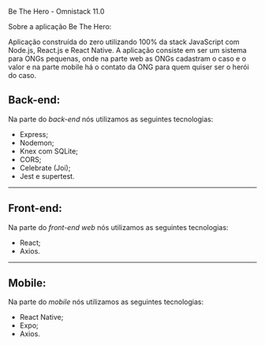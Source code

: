 Be The Hero - Omnistack 11.0

Sobre a aplicação Be The Hero:

Aplicação construída do zero utilizando 100% da stack JavaScript com Node.js, 
React.js e React Native. A aplicação consiste em ser um sistema para ONGs pequenas, 
onde na parte web as ONGs cadastram o caso e o valor e na parte mobile há o 
contato da ONG para quem quiser ser o herói do caso. 


## Back-end:

Na parte do *back-end* nós utilizamos as seguintes tecnologias:

- Express;
- Nodemon;
- Knex com SQLite;
- CORS;
- Celebrate (Joi);
- Jest e supertest.

---

## Front-end:

Na parte do *front-end web* nós utilizamos as seguintes tecnologias:

- React;
- Axios.

---

## Mobile:

Na parte do *mobile* nós utilizamos as seguintes tecnologias:

- React Native;
- Expo;
- Axios.
